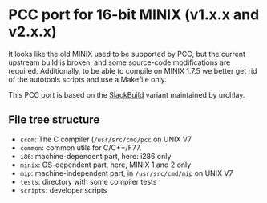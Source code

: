 # PCC port for 16-bit MINIX (v1.x.x and v2.x.x)
It looks like the old MINIX used to be supported by PCC, but the current
upstream build is broken, and some source-code modifications are required.
Additionally, to be able to compile on MINIX 1.7.5 we better get rid of the
autotools scripts and use a Makefile only.

This PCC port is based on the
[SlackBuild](http://slackbuilds.org/repository/15.0/development/pcc/)
variant maintained by urchlay.

## File tree structure
  - `ccom`: The C compiler (`/usr/src/cmd/pcc` on UNIX V7
  - `common`: common utils for C/C++/F77.
  - `i86`: machine-dependent part, here: i286 only
  - `minix`: OS-dependent part, here, MINIX 1 and 2 only
  - `mip`: machine-independent part, in `/usr/src/cmd/mip` on UNIX V7
  - `tests`: directory with some compiler tests
  - `scripts`: developer scripts
